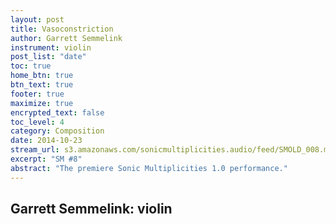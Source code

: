 ```yaml
---
layout: post
title: Vasoconstriction
author: Garrett Semmelink
instrument: violin
post_list: "date"
toc: true
home_btn: true
btn_text: true
footer: true
maximize: true
encrypted_text: false
toc_level: 4
category: Composition
date: 2014-10-23
stream_url: s3.amazonaws.com/sonicmultiplicities.audio/feed/SMOLD_008.mp3
excerpt: "SM #8"
abstract: "The premiere Sonic Multiplicities 1.0 performance."
---
```


## Garrett Semmelink: violin
